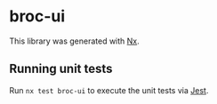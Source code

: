 # broc-ui

This library was generated with [Nx](https://nx.dev).

## Running unit tests

Run `nx test broc-ui` to execute the unit tests via [Jest](https://jestjs.io).
